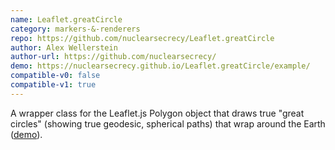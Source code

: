 ```yaml
---
name: Leaflet.greatCircle
category: markers-&-renderers
repo: https://github.com/nuclearsecrecy/Leaflet.greatCircle
author: Alex Wellerstein
author-url: https://github.com/nuclearsecrecy/
demo: https://nuclearsecrecy.github.io/Leaflet.greatCircle/example/
compatible-v0: false
compatible-v1: true
---
```


A wrapper class for the Leaflet.js Polygon object that draws true "great circles" (showing true geodesic, spherical paths) that wrap around the Earth (<a href="https://nuclearsecrecy.github.io/Leaflet.greatCircle/example/">demo</a>).
